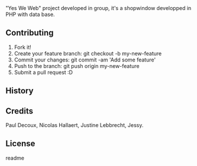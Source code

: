 
<snippet>
  <content><![CDATA[


"Yes We Web" project developed in group, it's a shopwindow developped in PHP with data base.

## Contributing

1. Fork it!
2. Create your feature branch: git checkout -b my-new-feature
3. Commit your changes: git commit -am 'Add some feature'
4. Push to the branch: git push origin my-new-feature
5. Submit a pull request :D

## History



## Credits

Paul Decoux, Nicolas Hallaert, Justine Lebbrecht, Jessy.

## License


</content>
  <tabTrigger>readme</tabTrigger>
</snippet>
